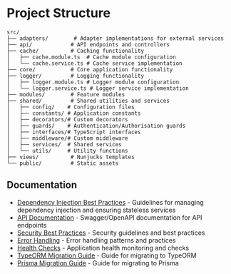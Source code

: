 # Project Structure

```
src/
├── adapters/        # Adapter implementations for external services
├── api/            # API endpoints and controllers
├── cache/          # Caching functionality
│   ├── cache.module.ts  # Cache module configuration
│   └── cache.service.ts # Cache service implementation
├── core/           # Core application functionality
├── logger/         # Logging functionality
│   ├── logger.module.ts # Logger module configuration
│   └── logger.service.ts # Logger service implementation
├── modules/        # Feature modules
├── shared/         # Shared utilities and services
│   ├── config/    # Configuration files
│   ├── constants/ # Application constants
│   ├── decorators/# Custom decorators
│   ├── guards/    # Authentication/Authorisation guards
│   ├── interfaces/# TypeScript interfaces
│   ├── middleware/# Custom middleware
│   ├── services/  # Shared services
│   └── utils/     # Utility functions
├── views/          # Nunjucks templates
└── public/         # Static assets
```

## Documentation

- [Dependency Injection Best Practices](../dependency-injection.md) - Guidelines for managing dependency injection and ensuring stateless services
- [API Documentation](./api-documentation.md) - Swagger/OpenAPI documentation for API endpoints
- [Security Best Practices](../security-best-practices.md) - Security guidelines and best practices
- [Error Handling](../error-handling.md) - Error handling patterns and practices
- [Health Checks](../health-checks.md) - Application health monitoring and checks
- [TypeORM Migration Guide](../typeorm-migration.md) - Guide for migrating to TypeORM
- [Prisma Migration Guide](../prisma-migration.md) - Guide for migrating to Prisma 